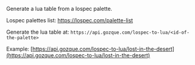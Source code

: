 Generate a lua table from a lospec palette.

Lospec palettes list: https://lospec.com/palette-list

Generate the lua table at: ```https://api.gozque.com/lospec-to-lua/<id-of-the-palette>```

Example: [https://api.gozque.com/lospec-to-lua/lost-in-the-desert](https://api.gozque.com/lospec-to-lua/lost-in-the-desert)
